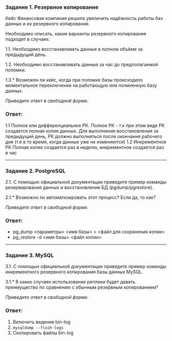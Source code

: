 ### Задание 1. Резервное копирование

Кейс
Финансовая компания решила увеличить надёжность работы баз данных и их резервного копирования.

Необходимо описать, какие варианты резервного копирования подходят в случаях:

1.1. Необходимо восстанавливать данные в полном объёме за предыдущий день.

1.2. Необходимо восстанавливать данные за час до предполагаемой поломки.

1.3.* Возможен ли кейс, когда при поломке базы происходило моментальное переключение на работающую или починенную базу данных.

*Приведите ответ в свободной форме.*  

### Ответ:  

1.1 Полное или дифференциальное РК. Полное РК - т.к при этом виде РК создается полная копия данных. Для выполнения восстановления за предыдущий день, РК должно выполняться
после окончания рабочего дня (т.е в то время, когда данные уже не изменяются)
1.2 Инкрементное РК  Полная копия создается раз в неделю, инкрементное создается раз в час

---

### Задание 2. PostgreSQL

2.1. С помощью официальной документации приведите пример команды резервирования данных и восстановления БД (pgdump/pgrestore).

2.1.* Возможно ли автоматизировать этот процесс? Если да, то как?

*Приведите ответ в свободной форме.*  

### Ответ:  

* pg_dump <параметры> <имя базы> > <файл для сохранения копии> 
* pg_restore -d <имя базы> <файл копии>  

---

### Задание 3. MySQL

3.1. С помощью официальной документации приведите пример команды инкрементного резервного копирования базы данных MySQL.

3.1.* В каких случаях использование реплики будет давать преимущество по сравнению с обычным резервным копированием?

*Приведите ответ в свободной форме.*  

### Ответ:  

1. Включить ведение bin-log
2. ``` mysqldump --flush-logs ```
3. Скопировать файлы bin-log